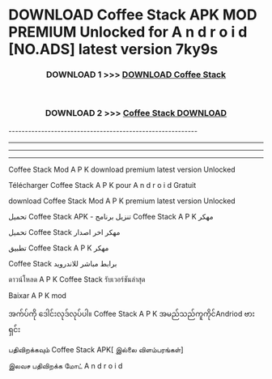 # DOWNLOAD Coffee Stack  APK MOD PREMIUM Unlocked for A n d r o i d [NO.ADS] latest version 7ky9s 



<div align="center">

<h3>DOWNLOAD 1 >>> <a href="https://getmod2.web.app/?judul=Coffee Stack ">DOWNLOAD Coffee Stack </a></h3><br>

<h3>DOWNLOAD 2 >>> <a href="https://getmod2.web.app/?judul=Coffee Stack ">Coffee Stack  DOWNLOAD </a></h3>

</div>
----------------------------------------------------------

----------------------------------------------------------

----------------------------------------------------------

----------------------------------------------------------

Coffee Stack  Mod A P K download premium latest version Unlocked

Télécharger Coffee Stack  A P K pour A n d r o i d Gratuit

download Coffee Stack  Mod A P K premium latest version Unlocked

تحميل Coffee Stack  APK - تنزيل برنامج Coffee Stack  A P K مهكر

تحميل Coffee Stack  مهكر اخر اصدار

تطبيق Coffee Stack  A P K مهكر

Coffee Stack  برابط مباشر للاندرويد

ดาวน์โหลด A P K Coffee Stack  รับเวอร์ชันล่าสุด

Baixar A P K mod

အက်ပ်ကို ဒေါင်းလုဒ်လုပ်ပါ။ Coffee Stack  A P K အမည်သည်ကူကိုင်Andriod ဗားရှင်း

பதிவிறக்கவும் Coffee Stack  APK[ இல்லை விளம்பரங்கள்] 
 
இலவச பதிவிறக்க மோட் A n d r o i d



